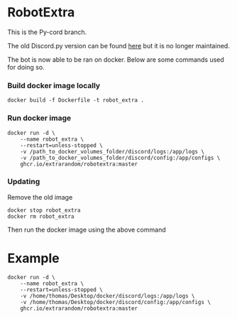 # RobotExtra

This is the Py-cord branch.

The old Discord.py version can be found [here](https://github.com/ExtraRandom/RobotExtra/tree/discord.py) but it is no longer maintained.


The bot is now able to be ran on docker.
Below are some commands used for doing so.


### Build docker image locally
````shell
docker build -f Dockerfile -t robot_extra .
````


### Run docker image

````shell
docker run -d \
    --name robot_extra \
    --restart=unless-stopped \
    -v /path_to_docker_volumes_folder/discord/logs:/app/logs \
    -v /path_to_docker_volumes_folder/discord/config:/app/configs \
    ghcr.io/extrarandom/robotextra:master
````


### Updating
Remove the old image
````shell
docker stop robot_extra
docker rm robot_extra
````
Then run the docker image using the above command


# Example
```shell
docker run -d \
    --name robot_extra \
    --restart=unless-stopped \
    -v /home/thomas/Desktop/docker/discord/logs:/app/logs \
    -v /home/thomas/Desktop/docker/discord/config:/app/configs \
    ghcr.io/extrarandom/robotextra:master
```